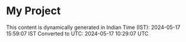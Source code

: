 # My Project

This content is dynamically generated in Indian Time (IST): 2024-05-17 15:59:07 IST
Converted to UTC: 2024-05-17 10:29:07 UTC
